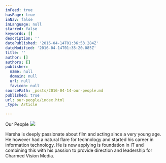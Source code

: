 ```yaml
---
inFeed: true
hasPage: true
inNav: false
inLanguage: null
starred: false
keywords: []
description: ''
datePublished: '2016-04-14T01:36:53.284Z'
dateModified: '2016-04-14T01:35:20.085Z'
title: ''
author: []
authors: []
publisher:
  name: null
  domain: null
  url: null
  favicon: null
sourcePath: _posts/2016-04-14-our-people.md
published: true
url: our-people/index.html
_type: Article

---
```

Our People
![](https://the-grid-user-content.s3-us-west-2.amazonaws.com/d0f6b49b-9d6d-46ad-a980-126b170637ae.jpg)

Harsha is deeply passionate about film and acting since a very young age. He however had a natural flare for technology and started his career in information technology. He is now applying is foundation in IT and combining this with his passion to provide direction and leadership for Charmed Vision Media.